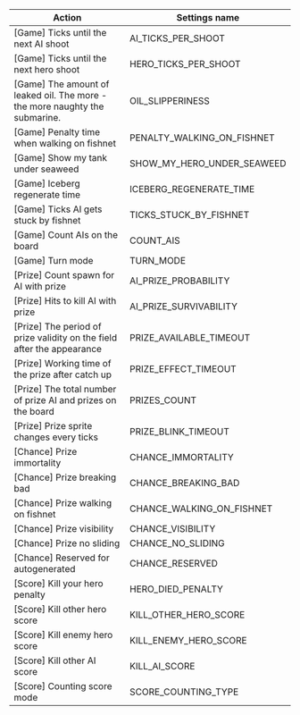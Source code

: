 | Action | Settings name |
|--------|---------------|
| [Game] Ticks until the next AI shoot | AI_TICKS_PER_SHOOT |
| [Game] Ticks until the next hero shoot | HERO_TICKS_PER_SHOOT |
| [Game] The amount of leaked oil. The more - the more naughty the submarine. | OIL_SLIPPERINESS |
| [Game] Penalty time when walking on fishnet | PENALTY_WALKING_ON_FISHNET |
| [Game] Show my tank under seaweed | SHOW_MY_HERO_UNDER_SEAWEED |
| [Game] Iceberg regenerate time | ICEBERG_REGENERATE_TIME |
| [Game] Ticks AI gets stuck by fishnet | TICKS_STUCK_BY_FISHNET |
| [Game] Count AIs on the board | COUNT_AIS |
| [Game] Turn mode | TURN_MODE |
| [Prize] Count spawn for AI with prize | AI_PRIZE_PROBABILITY |
| [Prize] Hits to kill AI with prize | AI_PRIZE_SURVIVABILITY |
| [Prize] The period of prize validity on the field after the appearance | PRIZE_AVAILABLE_TIMEOUT |
| [Prize] Working time of the prize after catch up | PRIZE_EFFECT_TIMEOUT |
| [Prize] The total number of prize AI and prizes on the board | PRIZES_COUNT |
| [Prize] Prize sprite changes every ticks | PRIZE_BLINK_TIMEOUT |
| [Chance] Prize immortality | CHANCE_IMMORTALITY |
| [Chance] Prize breaking bad | CHANCE_BREAKING_BAD |
| [Chance] Prize walking on fishnet | CHANCE_WALKING_ON_FISHNET |
| [Chance] Prize visibility | CHANCE_VISIBILITY |
| [Chance] Prize no sliding | CHANCE_NO_SLIDING |
| [Chance] Reserved for autogenerated | CHANCE_RESERVED |
| [Score] Kill your hero penalty | HERO_DIED_PENALTY |
| [Score] Kill other hero score | KILL_OTHER_HERO_SCORE |
| [Score] Kill enemy hero score | KILL_ENEMY_HERO_SCORE |
| [Score] Kill other AI score | KILL_AI_SCORE |
| [Score] Counting score mode | SCORE_COUNTING_TYPE |
